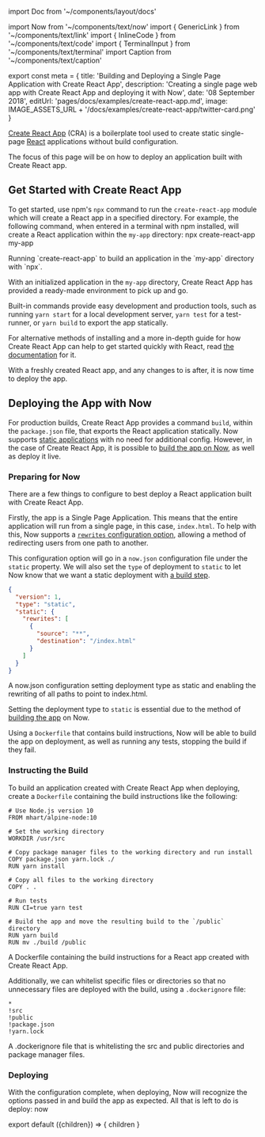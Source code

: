 import Doc from '~/components/layout/docs'

import Now from '~/components/text/now'
import { GenericLink } from '~/components/text/link'
import { InlineCode } from '~/components/text/code'
import { TerminalInput } from '~/components/text/terminal'
import Caption from '~/components/text/caption'

export const meta = {
  title: 'Building and Deploying a Single Page Application with Create React App',
  description: 'Creating a single page web app with Create React App and deploying it with Now',
  date: '08 September 2018',
  editUrl: 'pages/docs/examples/create-react-app.md',
  image: IMAGE_ASSETS_URL + '/docs/examples/create-react-app/twitter-card.png'
}

[Create React App](https://github.com/facebookincubator/create-react-app) (CRA) is a boilerplate tool used to create static single-page [React](https://reactjs.org/) applications without build configuration.

The focus of this page will be on how to deploy an application built with Create React app.

## Get Started with Create React App
To get started, use npm's `npx` command to run the `create-react-app` module which will create a React app in a specified directory. For example, the following command, when entered in a terminal with npm installed, will create a React application within the `my-app` directory:
<TerminalInput>
npx create-react-app my-app
</TerminalInput>
<Caption>Running `create-react-app` to build an application in the `my-app` directory with `npx`.</Caption>

With an initialized application in the `my-app` directory, Create React App has provided a ready-made environment to pick up and go.

Built-in commands provide easy development and production tools, such as running `yarn start` for a local development server, `yarn test` for a test-runner, or `yarn build` to export the app statically.

For alternative methods of installing and a more in-depth guide for how Create React App can help to get started quickly with React, read [the documentation](https://github.com/facebook/create-react-app#creating-an-app) for it.

With a freshly created React app, and any changes to is after, it is now time to deploy the app.

## Deploying the App with Now
For production builds, Create React App provides a command `build`, within the `package.json` file, that exports the React application statically. Now supports [static applications](/docs/static-deployments/introduction-and-deploying) with no need for additional config. However, in the case of Create React App, it is possible to [build the app on Now](/docs/static-deployments/builds/building-with-now), as well as deploy it live.

### Preparing for Now
There are a few things to configure to best deploy a React application built with Create React App.

Firstly, the app is a Single Page Application. This means that the entire application will run from a single page, in this case, `index.html`. To help with this, Now supports a [`rewrites` configuration option](/docs/static-deployments/configuration#rewrites-(array)), allowing a method of redirecting users from one path to another.

This configuration option will go in a `now.json` configuration file under the `static` property. We will also set the `type` of deployment to `static` to let Now know that we want a static deployment with [a build step](#instructing-the-build).

```json
{
  "version": 1,
  "type": "static",
  "static": {
    "rewrites": [
      {
        "source": "**",
        "destination": "/index.html"
      }
    ]
  }
}
```
<Caption>A <InlineCode>now.json</InlineCode> configuration setting deployment type as <InlineCode>static</InlineCode> and enabling the rewriting of all paths to point to <InlineCode>index.html</InlineCode>.</Caption>

Setting the deployment type to `static` is essential due to the method of [building the app](#instructing-the-build) on Now.

Using a `Dockerfile` that contains build instructions, Now will be able to build the app on deployment, as well as running any tests, stopping the build if they fail.

### Instructing the Build
To build an application created with Create React App when deploying, create a `Dockerfile` containing the build instructions like the following:

```
# Use Node.js version 10
FROM mhart/alpine-node:10

# Set the working directory
WORKDIR /usr/src

# Copy package manager files to the working directory and run install
COPY package.json yarn.lock ./
RUN yarn install

# Copy all files to the working directory
COPY . .

# Run tests
RUN CI=true yarn test

# Build the app and move the resulting build to the `/public` directory
RUN yarn build
RUN mv ./build /public
```
<Caption>A <InlineCode>Dockerfile</InlineCode> containing the build instructions for a React app created with Create React App.</Caption>

Additionally, we can whitelist specific files or directories so that no unnecessary files are deployed with the build, using a `.dockerignore` file:

```
*
!src
!public
!package.json
!yarn.lock
```
<Caption>A <InlineCode>.dockerignore</InlineCode> file that is whitelisting the <InlineCode>src</InlineCode> and <InlineCode>public</InlineCode> directories and package manager files.</Caption>


### Deploying
With the configuration complete, when deploying, Now will recognize the options passed in and build the app as expected. All that is left to do is deploy:
<TerminalInput>now</TerminalInput>

export default ({children}) => <Doc meta={meta}>{ children }</Doc>
